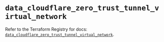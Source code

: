 # `data_cloudflare_zero_trust_tunnel_virtual_network`

Refer to the Terraform Registry for docs: [`data_cloudflare_zero_trust_tunnel_virtual_network`](https://registry.terraform.io/providers/cloudflare/cloudflare/4.42.0/docs/data-sources/zero_trust_tunnel_virtual_network).
